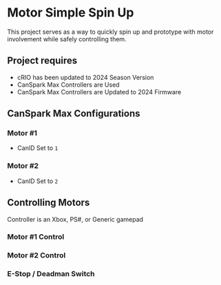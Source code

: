 # Motor Simple Spin Up
This project serves as a way to quickly spin up and prototype with motor involvement while safely controlling them.

## Project requires
- cRIO has been updated to 2024 Season Version
- CanSpark Max Controllers are Used
- CanSpark Max Controllers are Updated to 2024 Firmware

## CanSpark Max Configurations
### Motor #1
- CanID Set to `1`

### Motor #2
- CanID Set to `2`

## Controlling Motors
Controller is an Xbox, PS#, or Generic gamepad
### Motor #1 Control

### Motor #2 Control

### E-Stop / Deadman Switch
